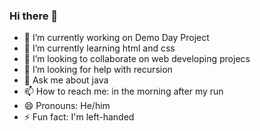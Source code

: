 ### Hi there 👋
- 🔭 I’m currently working on Demo Day Project
- 🌱 I’m currently learning html and css
- 👯 I’m looking to collaborate on web developing projecs
- 🤔 I’m looking for help with recursion
- 💬 Ask me about java 
- 📫 How to reach me: in the morning after my run
- 😄 Pronouns: He/him
- ⚡ Fun fact: I'm left-handed
